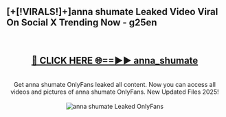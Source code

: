 <h2>[+[!VIRALS!]+]anna shumate Leaked Video Viral On Social X Trending Now - g25en</h2>
<br>
<div align="center">
<h2><a href="https://libra.edu.pl?anna_shumate" rel="nofollow">🔴 CLICK HERE 🌐==►► anna_shumate</a></h2>
<br>
Get anna shumate OnlyFans leaked all content. Now you can access all videos and pictures of anna shumate OnlyFans. New Updated Files 2025!
<br>
<br>
<a href="https://libra.edu.pl?anna_shumate" rel="nofollow" data-target="animated-image.originalLink"><img src="https://i.ibb.co.com/WyWwxjT/player-gif2.gif" alt="anna shumate Leaked OnlyFans" style="max-width: 100%; display: inline-block;" data-target="animated-image.originalImage"></a>
</div>
<br>